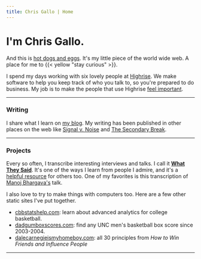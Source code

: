 ```yaml
---
title: Chris Gallo | Home
---
```


I'm Chris Gallo.
================

And this is [hot dogs and eggs](/manifesto). It's my little piece of the
world wide web. A place for me to {{< yellow "stay curious" >}}.

I spend my days working with six lovely people at
[Highrise](https://highrisehq.com). We make software to help you keep
track of who you talk to, so you're prepared to do business. My job is
to make the people that use Highrise [feel
important](http://blog.hotdogsandeggs.com/listen-to-what-people-do/).

* * * * *

### Writing

I share what I learn on [my blog](https://blog.hotdogsandeggs.com). My
writing has been published in other places on the web like [Signal v.
Noise](https://m.signalvnoise.com/why-you-should-care-less-7ee81c20240a#.v2mrkrbb8)
and [The Secondary
Break](http://www.thesecondarybreak.us/carolinas-frequent-fouler/).

* * * * *

### Projects

Every so often, I transcribe interesting interviews and talks. I call it
**[What They Said](https://people.hotdogsandeggs.com/)**. It's one of
the ways I learn from people I admire, and it's a [helpful
resource](https://twitter.com/gbenedict/status/611158815715622912) for
others too. One of my favorites is this transcription of [Manoj
Bhargava's](http://people.hotdogsandeggs.com/manoj-bhargava) talk.

I also love to try to make things with computers too. Here are a few
other static sites I've put together.

-   [cbbstatshelp.com](https://cbbstatshelp.com/): learn about advanced
    analytics for college basketball.
-   [dadgumboxscores.com](http://dadgumboxscores.com/): find any UNC
    men's basketball box score since 2003-2004.
-   [dalecarnegieismyhomeboy.com](https://hotdogsandeggs.com/dale): all
    30 principles from *How to Win Friends and Influence People*

* * * * *

